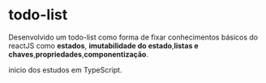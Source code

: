 # todo-list

Desenvolvido um todo-list como forma de fixar conhecimentos básicos do reactJS como **estados**, **imutabilidade do estado**,**listas e chaves**,**propriedades**,**componentização**.

inicio dos estudos em TypeScript.

